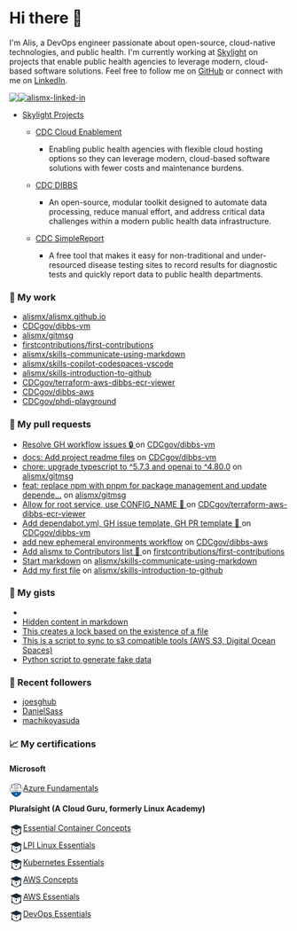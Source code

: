 # Hi there 👋 

I'm Alis, a DevOps engineer passionate about open-source, cloud-native technologies, and public health. I'm currently working at [Skylight](https://skylight.digital) on projects that enable public health agencies to leverage modern, cloud-based software solutions. Feel free to follow me on [GitHub](https://github.com/alismx) or connect with me on [LinkedIn](https://www.linkedin.com/in/alismx). 

[<img align="left" href="https://github.com/alismx" src="https://img.shields.io/badge/GitHub-181717.svg?style=for-the-badge&logo=GitHub&logoColor=white" />](https://github.com/alismx)

[<img alt="alismx-linked-in" src="https://img.shields.io/badge/linkedin-%230077B5.svg?&style=for-the-badge&logo=linkedin&logoColor=white" />](https://www.linkedin.com/in/alismx)<br>

- [Skylight Projects](https://skylight.digital/work/team-member/alis-akers/)

  - [CDC Cloud Enablement](https://skylight.digital/work/experience/cdc-dibbs-cloud-enablement/)
    - Enabling public health agencies with flexible cloud hosting options so they can leverage modern, cloud-based software solutions with fewer costs and maintenance burdens.

  - [CDC DIBBS](https://skylight.digital/work/experience/cdc-dibbs/)
    - An open-source, modular toolkit designed to automate data processing, reduce manual effort, and address critical data challenges within a modern public health data infrastructure.

  - [CDC SimpleReport](https://skylight.digital/work/experience/cdc-simplereport/)
    - A free tool that makes it easy for non-traditional and under-resourced disease testing sites to record results for diagnostic tests and quickly report data to public health departments.

### 🚀 My work

- [alismx/alismx.github.io](https://github.com/alismx/alismx.github.io)
- [CDCgov/dibbs-vm](https://github.com/CDCgov/dibbs-vm)
- [alismx/gitmsg](https://github.com/alismx/gitmsg)
- [firstcontributions/first-contributions](https://github.com/firstcontributions/first-contributions)
- [alismx/skills-communicate-using-markdown](https://github.com/alismx/skills-communicate-using-markdown)
- [alismx/skills-copilot-codespaces-vscode](https://github.com/alismx/skills-copilot-codespaces-vscode)
- [alismx/skills-introduction-to-github](https://github.com/alismx/skills-introduction-to-github)
- [CDCgov/terraform-aws-dibbs-ecr-viewer](https://github.com/CDCgov/terraform-aws-dibbs-ecr-viewer)
- [CDCgov/dibbs-aws](https://github.com/CDCgov/dibbs-aws)
- [CDCgov/phdi-playground](https://github.com/CDCgov/phdi-playground)

### 🌱 My pull requests

- [Resolve GH workflow issues 🔒 ](https://github.com/CDCgov/dibbs-vm/pull/41) on [CDCgov/dibbs-vm](https://github.com/CDCgov/dibbs-vm)
- [docs: Add project readme files](https://github.com/CDCgov/dibbs-vm/pull/40) on [CDCgov/dibbs-vm](https://github.com/CDCgov/dibbs-vm)
- [chore: upgrade typescript to ^5.7.3 and openai to ^4.80.0](https://github.com/alismx/gitmsg/pull/11) on [alismx/gitmsg](https://github.com/alismx/gitmsg)
- [feat: replace npm with pnpm for package management and update depende…](https://github.com/alismx/gitmsg/pull/10) on [alismx/gitmsg](https://github.com/alismx/gitmsg)
- [Allow for root service, use CONFIG_NAME 🫚 ](https://github.com/CDCgov/terraform-aws-dibbs-ecr-viewer/pull/17) on [CDCgov/terraform-aws-dibbs-ecr-viewer](https://github.com/CDCgov/terraform-aws-dibbs-ecr-viewer)
- [Add dependabot.yml, GH issue template, GH PR template 📎 ](https://github.com/CDCgov/dibbs-vm/pull/15) on [CDCgov/dibbs-vm](https://github.com/CDCgov/dibbs-vm)
- [add new ephemeral environments workflow](https://github.com/CDCgov/dibbs-aws/pull/50) on [CDCgov/dibbs-aws](https://github.com/CDCgov/dibbs-aws)
- [Add alismx to Contributors list 🦝 ](https://github.com/firstcontributions/first-contributions/pull/93624) on [firstcontributions/first-contributions](https://github.com/firstcontributions/first-contributions)
- [Start markdown](https://github.com/alismx/skills-communicate-using-markdown/pull/1) on [alismx/skills-communicate-using-markdown](https://github.com/alismx/skills-communicate-using-markdown)
- [Add my first file](https://github.com/alismx/skills-introduction-to-github/pull/1) on [alismx/skills-introduction-to-github](https://github.com/alismx/skills-introduction-to-github)

### 📓 My gists

- [](https://gist.github.com/a8c473968f0d87c0532944017f844363)
- [Hidden content in markdown](https://gist.github.com/cffeb79c933f98279c46906f390fd3a0)
- [This creates a lock based on the existence of a file](https://gist.github.com/6bb524c02a636a478f49d7387f57869b)
- [This is a script to sync to s3 compatible tools (AWS S3, Digital Ocean Spaces)](https://gist.github.com/7a42ab3b5203a9eca579f0a80a9dc63b)
- [Python script to generate fake data](https://gist.github.com/ea13a03b628e2d682334c0adf38400c5)

### 👯 Recent followers

- [joesghub](https://github.com/joesghub)
- [DanielSass](https://github.com/DanielSass)
- [machikoyasuda](https://github.com/machikoyasuda)

### 📈 My certifications

#### Microsoft

[<img align="left" alt="azure-fundamentals" width="25" src="./assets/azurefundamentals.png" />Azure Fundamentals](https://www.credly.com/badges/460c0273-ed19-4f0c-8d38-4ee994dfeb22/public_url)

#### Pluralsight (A Cloud Guru, formerly Linux Academy)

[<img align="left" alt="Essential-Container-Concepts" width="25" src="./assets/linuxacademy.jpeg" />Essential Container Concepts](https://app.pluralsight.com/profile/alismx)

[<img align="left" alt="LPI-Linux-Essentials" width="25" src="./assets/linuxacademy.jpeg" />LPI Linux Essentials](https://app.pluralsight.com/profile/alismx)

[<img align="left" alt="Kubernetes-Essentials" width="25" src="./assets/linuxacademy.jpeg" />Kubernetes Essentials](https://app.pluralsight.com/profile/alismx)

[<img align="left" alt="AWS-Concepts" width="25" src="./assets/linuxacademy.jpeg" />AWS Concepts](https://app.pluralsight.com/profile/alismx)

[<img align="left" alt="AWS-Essentials" width="25" src="./assets/linuxacademy.jpeg" />AWS Essentials](https://app.pluralsight.com/profile/alismx)

[<img align="left" alt="DevOps-Essentials" width="25" src="./assets/linuxacademy.jpeg" />DevOps Essentials](https://app.pluralsight.com/profile/alismx)
